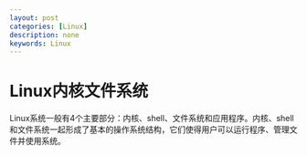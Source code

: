 ```yaml
---
layout: post
categories: [Linux]
description: none
keywords: Linux
---
```

# Linux内核文件系统
Linux系统一般有4个主要部分：内核、shell、文件系统和应用程序。内核、shell和文件系统一起形成了基本的操作系统结构，它们使得用户可以运行程序、管理文件并使用系统。

## 



























































